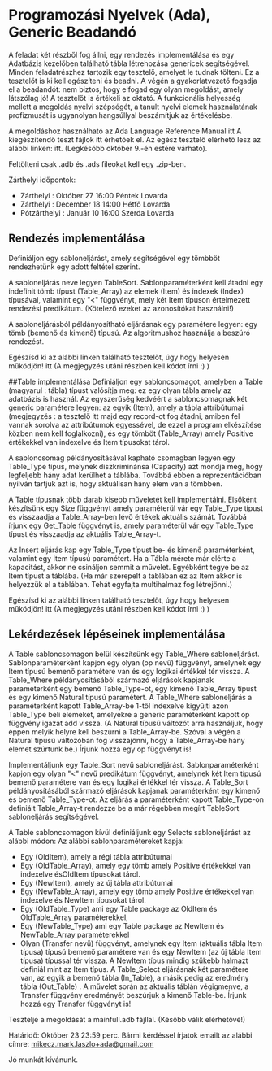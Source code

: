# Programozási Nyelvek (Ada), Generic Beadandó


A feladat két részből fog állni, egy rendezés implementálása és egy Adatbázis kezelőben található tábla létrehozása genericek segítségével. Minden feladatrészhez tartozik egy tesztelő, amelyet le tudnak tölteni. Ez a tesztelőt is ki kell egészíteni és beadni. A végén a gyakorlatvezető fogadja el a beadandót: nem biztos, hogy elfogad egy olyan megoldást, amely látszólag jó! A tesztelőt is értékeli az oktató. A funkcionális helyesség mellett a megoldás nyelvi szépségét, a tanult nyelvi elemek használatának profizmusát is ugyanolyan hangsúllyal beszámítjuk az értékelésbe.

A megoldáshoz használható az Ada Language Reference Manual itt A kiegészítendő teszt fájlok itt érhetőek el. Az egész tesztelő elérhető lesz az alábbi linken: itt. (Legkésőbb október 9.-én estére várható).

Feltölteni csak .adb és .ads fileokat kell egy .zip-ben.

Zárthelyi időpontok:

* Zárthelyi : Október 27 16:00 Péntek Lovarda
* Zárthelyi : December 18 14:00 Hétfő Lovarda
* Pótzárthelyi : Január 10 16:00 Szerda Lovarda

## Rendezés implementálása
Definiáljon egy sabloneljárást, amely segítségével egy tömbböt rendezhetünk egy adott feltétel szerint.

A sabloneljárás neve legyen TableSort. Sablonparaméterként kell átadni egy indefinit tömb típust (Table_Array) az elemek (Item) és indexek (Index) típusával, valamint egy "<" függvényt, mely két Item típuson értelmezett rendezési predikátum. (Kötelező ezeket az azonosítókat használni!)

A sabloneljárásból példányosítható eljárásnak egy paramétere legyen: egy tömb (bemenő és kimenő) típusú. Az algoritmushoz használja a beszúró rendezést.

Egészísd ki az alábbi linken található tesztelőt, úgy hogy helyesen működjön! itt (A megjegyzés utáni részben kell kódot írni :) )

##Table implementálása
Definiáljon egy sabloncsomagot, amelyben a Table (magyarul : tábla) típust valósítja meg: ez egy olyan tábla amely az adatbázis is használ. Az egyszerűség kedvéért a sabloncsomagnak két generic paramétere legyen: az egyik (Item), amely a tábla attribútumai (megjegyzés : a tesztelő itt majd egy record-ot fog átadni, amiben fel vannak sorolva az attribútumok egyessével, de ezzel a program elkészítése közben nem kell foglalkozni), és egy tömböt (Table_Array) amely Positive értékekkel van indexelve és Item típusokat tárol.

A sabloncsomag példányosításával kapható csomagban legyen egy Table_Type típus, melynek diszkriminánsa (Capacity) azt mondja meg, hogy legfeljebb hány adat kerülhet a táblába. Továbbá ebben a reprezentációban nyilván tartjuk azt is, hogy aktuálisan hány elem van a tömbben.

A Table típusnak több darab kisebb műveletét kell implementálni. Elsőként készítsünk egy Size függvényt amely paraméterül vár egy Table_Type típust és visszaadja a Table_Array-ben lévő értékek aktuális számát. Továbbá írjunk egy Get_Table függvényt is, amely paraméterül vár egy Table_Type típust és visszaadja az aktuális Table_Array-t.

Az Insert eljárás kap egy Table_Type típust be- és kimenő paraméterként, valamint egy Item típusú paramétert. Ha a Tábla mérete már elérte a kapacitást, akkor ne csináljon semmit a művelet. Egyébként tegye be az Item típust a táblába. (Ha már szerepelt a táblában ez az Item akkor is helyezzük el a táblában. Tehát egyfajta multihalmaz fog létrejönni.)

Egészísd ki az alábbi linken található tesztelőt, úgy hogy helyesen működjön! itt (A megjegyzés utáni részben kell kódot írni :) )

## Lekérdezések lépéseinek implementálása
A Table sabloncsomagon belül készítsünk egy Table_Where sabloneljárást. Sablonparaméterként kapjon egy olyan (op nevű) függvényt, amelynek egy Item típusú bemenő paramétere van és egy logikai értékkel tér vissza. A Table_Where példányosításából származó eljárások kapjanak paraméterként egy bemenő Table_Type-ot, egy kimenő Table_Array típust és egy kimenő Natural típusú paramétert. A Table_Where sabloneljárás a paraméterként kapott Table_Array-be 1-től indexelve kigyűjti azon Table_Type beli elemeket, amelyekre a generic paraméterként kapott op függvény igazat add vissza. (A Natural típusú változót arra használjuk, hogy éppen melyik helyre kell beszúrni a Table_Array-be. Szóval a végén a Natural típusú változóban fog visszajönni, hogy a Table_Array-be hány elemet szúrtunk be.) Írjunk hozzá egy op függvényt is!

Implementáljunk egy Table_Sort nevű sabloneljárást. Sablonparaméterként kapjon egy olyan "<" nevű predikátum függvényt, amelynek két Item típusú bemenő paramétere van és egy logikai értékkel tér vissza. A Table_Sort példányosításából származó eljárások kapjanak paraméterként egy kimenő és bemenő Table_Type-ot. Az eljárás a paraméterként kapott Table_Type-on definiált Table_Array-t rendezze be a már régebben megírt TableSort sabloneljárás segítségével.

A Table sabloncsomagon kívül definiáljunk egy Selects sabloneljárást az alábbi módon: Az alábbi sablonparamétereket kapja:

* Egy (OldItem), amely a régi tábla attribútumai
* Egy (OldTable_Array), amely egy tömb amely Positive értékekkel van indexelve ésOldItem típusokat tárol.
* Egy (NewItem), amely az új tábla attribútumai
* Egy (NewTable_Array), amely egy tömb amely Positive értékekkel van indexelve és NewItem típusokat tárol.
* Egy (OldTable_Type) ami egy Table package az OldItem és OldTable_Array paraméterekkel,
* Egy (NewTable_Type) ami egy Table package az NewItem és NewTable_Array paraméterekkel
* Olyan (Transfer nevű) függvényt, amelynek egy Item (aktuális tábla Item típusa) típusú bemenő paramétere van és egy NewItem (az új tábla Item típusa) típussal tér vissza. A NewItem típus mindig szűkebb halmazt definiál mint az Item típus.
A Table_Select eljárásnak két paramétere van, az egyik a bemenő tábla (In_Table), a másik pedig az eredmény tábla (Out_Table) . A művelet során az aktuális táblán végigmenve, a Transfer függvény eredményét beszúrjuk a kimenő Table-be. Írjunk hozzá egy Transfer függvényt is!

Tesztelje a megoldását a mainfull.adb fájllal. (Később válik elérhetővé!)

Határidő: Október 23 23:59 perc. Bármi kérdéssel írjatok emailt az alábbi címre: mikecz.mark.laszlo+ada@gmail.com

Jó munkát kívánunk.
